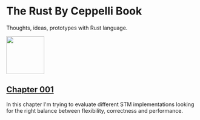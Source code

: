 # The Rust By Ceppelli Book
Thoughts, ideas, prototypes with Rust language.

<img src="https://upload.wikimedia.org/wikipedia/commons/thumb/d/d5/Rust_programming_language_black_logo.svg/1024px-Rust_programming_language_black_logo.svg.png" width="100" height="100">

## [Chapter 001](./ch001-00-stm-introduction.md)
In this chapter I'm trying to evaluate different STM implementations looking for the right balance between flexibility, correctness and performance.
